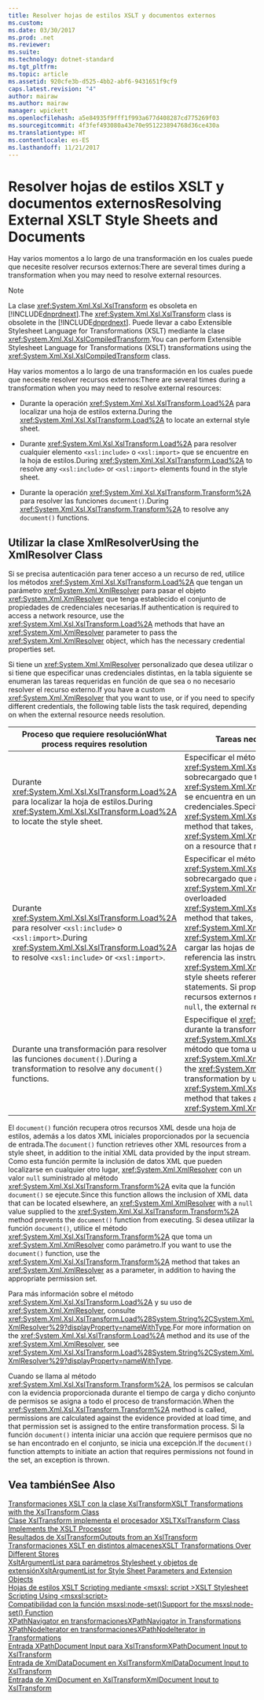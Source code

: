 ```yaml
---
title: Resolver hojas de estilos XSLT y documentos externos
ms.custom: 
ms.date: 03/30/2017
ms.prod: .net
ms.reviewer: 
ms.suite: 
ms.technology: dotnet-standard
ms.tgt_pltfrm: 
ms.topic: article
ms.assetid: 920cfe3b-d525-4bb2-abf6-9431651f9cf9
caps.latest.revision: "4"
author: mairaw
ms.author: mairaw
manager: wpickett
ms.openlocfilehash: a5e84935f9fff1f993a677d408287cd775269f03
ms.sourcegitcommit: 4f3fef493080a43e70e951223894768d36ce430a
ms.translationtype: HT
ms.contentlocale: es-ES
ms.lasthandoff: 11/21/2017
---
```

# <a name="resolving-external-xslt-style-sheets-and-documents"></a><span data-ttu-id="c35ee-102">Resolver hojas de estilos XSLT y documentos externos</span><span class="sxs-lookup"><span data-stu-id="c35ee-102">Resolving External XSLT Style Sheets and Documents</span></span>
<span data-ttu-id="c35ee-103">Hay varios momentos a lo largo de una transformación en los cuales puede que necesite resolver recursos externos:</span><span class="sxs-lookup"><span data-stu-id="c35ee-103">There are several times during a transformation when you may need to resolve external resources.</span></span>  
  
> [!NOTE]
>  <span data-ttu-id="c35ee-104">La clase <xref:System.Xml.Xsl.XslTransform> es obsoleta en [!INCLUDE[dnprdnext](../../../../includes/dnprdnext-md.md)].</span><span class="sxs-lookup"><span data-stu-id="c35ee-104">The <xref:System.Xml.Xsl.XslTransform> class is obsolete in the [!INCLUDE[dnprdnext](../../../../includes/dnprdnext-md.md)].</span></span> <span data-ttu-id="c35ee-105">Puede llevar a cabo Extensible Stylesheet Language for Transformations (XSLT) mediante la clase <xref:System.Xml.Xsl.XslCompiledTransform>.</span><span class="sxs-lookup"><span data-stu-id="c35ee-105">You can perform Extensible Stylesheet Language for Transformations (XSLT) transformations using the <xref:System.Xml.Xsl.XslCompiledTransform> class.</span></span>  
  
 <span data-ttu-id="c35ee-106">Hay varios momentos a lo largo de una transformación en los cuales puede que necesite resolver recursos externos:</span><span class="sxs-lookup"><span data-stu-id="c35ee-106">There are several times during a transformation when you may need to resolve external resources:</span></span>  
  
-   <span data-ttu-id="c35ee-107">Durante la operación <xref:System.Xml.Xsl.XslTransform.Load%2A> para localizar una hoja de estilos externa.</span><span class="sxs-lookup"><span data-stu-id="c35ee-107">During the <xref:System.Xml.Xsl.XslTransform.Load%2A> to locate an external style sheet.</span></span>  
  
-   <span data-ttu-id="c35ee-108">Durante <xref:System.Xml.Xsl.XslTransform.Load%2A> para resolver cualquier elemento `<xsl:include>` o `<xsl:import>` que se encuentre en la hoja de estilos.</span><span class="sxs-lookup"><span data-stu-id="c35ee-108">During <xref:System.Xml.Xsl.XslTransform.Load%2A> to resolve any `<xsl:include>` or `<xsl:import>` elements found in the style sheet.</span></span>  
  
-   <span data-ttu-id="c35ee-109">Durante la operación <xref:System.Xml.Xsl.XslTransform.Transform%2A> para resolver las funciones `document()`.</span><span class="sxs-lookup"><span data-stu-id="c35ee-109">During <xref:System.Xml.Xsl.XslTransform.Transform%2A> to resolve any `document()` functions.</span></span>  
  
## <a name="using-the-xmlresolver-class"></a><span data-ttu-id="c35ee-110">Utilizar la clase XmlResolver</span><span class="sxs-lookup"><span data-stu-id="c35ee-110">Using the XmlResolver Class</span></span>  
 <span data-ttu-id="c35ee-111">Si se precisa autenticación para tener acceso a un recurso de red, utilice los métodos <xref:System.Xml.Xsl.XslTransform.Load%2A> que tengan un parámetro <xref:System.Xml.XmlResolver> para pasar el objeto <xref:System.Xml.XmlResolver> que tenga establecido el conjunto de propiedades de credenciales necesarias.</span><span class="sxs-lookup"><span data-stu-id="c35ee-111">If authentication is required to access a network resource, use the <xref:System.Xml.Xsl.XslTransform.Load%2A> methods that have an <xref:System.Xml.XmlResolver> parameter to pass the <xref:System.Xml.XmlResolver> object, which has the necessary credential properties set.</span></span>  
  
 <span data-ttu-id="c35ee-112">Si tiene un <xref:System.Xml.XmlResolver> personalizado que desea utilizar o si tiene que especificar unas credenciales distintas, en la tabla siguiente se enumeran las tareas requeridas en función de que sea o no necesario resolver el recurso externo.</span><span class="sxs-lookup"><span data-stu-id="c35ee-112">If you have a custom <xref:System.Xml.XmlResolver> that you want to use, or if you need to specify different credentials, the following table lists the task required, depending on when the external resource needs resolution.</span></span>  
  
|<span data-ttu-id="c35ee-113">Proceso que requiere resolución</span><span class="sxs-lookup"><span data-stu-id="c35ee-113">What process requires resolution</span></span>|<span data-ttu-id="c35ee-114">Tareas necesarias</span><span class="sxs-lookup"><span data-stu-id="c35ee-114">Task required</span></span>|  
|--------------------------------------|-------------------|  
|<span data-ttu-id="c35ee-115">Durante <xref:System.Xml.Xsl.XslTransform.Load%2A> para localizar la hoja de estilos.</span><span class="sxs-lookup"><span data-stu-id="c35ee-115">During <xref:System.Xml.Xsl.XslTransform.Load%2A> to locate the style sheet.</span></span>|<span data-ttu-id="c35ee-116">Especificar el método <xref:System.Xml.Xsl.XslTransform.Load%2A> sobrecargado que toma como parámetro un <xref:System.Xml.XmlResolver> si la hoja de estilos se encuentra en un recurso que requiere credenciales.</span><span class="sxs-lookup"><span data-stu-id="c35ee-116">Specify the overloaded <xref:System.Xml.Xsl.XslTransform.Load%2A> method that takes, as a parameter, an <xref:System.Xml.XmlResolver> if the style sheet is on a resource that requires credentials.</span></span>|  
|<span data-ttu-id="c35ee-117">Durante <xref:System.Xml.Xsl.XslTransform.Load%2A> para resolver `<xsl:include>` o `<xsl:import>`.</span><span class="sxs-lookup"><span data-stu-id="c35ee-117">During <xref:System.Xml.Xsl.XslTransform.Load%2A> to resolve `<xsl:include>` or `<xsl:import>`.</span></span>|<span data-ttu-id="c35ee-118">Especificar el método <xref:System.Xml.Xsl.XslTransform.Load%2A> sobrecargado que admite, como parámetro, un <xref:System.Xml.XmlResolver>.</span><span class="sxs-lookup"><span data-stu-id="c35ee-118">Specify the overloaded <xref:System.Xml.Xsl.XslTransform.Load%2A> method that takes, as a parameter, an <xref:System.Xml.XmlResolver>.</span></span> <span data-ttu-id="c35ee-119"><xref:System.Xml.XmlResolver> se utiliza para cargar las hojas de estilos a las que hacen referencia las instrucciones `import` o `include`.</span><span class="sxs-lookup"><span data-stu-id="c35ee-119">The <xref:System.Xml.XmlResolver> is used to load the style sheets referenced by the `import` or `include` statements.</span></span> <span data-ttu-id="c35ee-120">Si proporciona un valor `null`, los recursos externos no se resuelven.</span><span class="sxs-lookup"><span data-stu-id="c35ee-120">If you pass in `null`, the external resources are not resolved.</span></span>|  
|<span data-ttu-id="c35ee-121">Durante una transformación para resolver las funciones `document()`.</span><span class="sxs-lookup"><span data-stu-id="c35ee-121">During a transformation to resolve any `document()` functions.</span></span>|<span data-ttu-id="c35ee-122">Especifique el <xref:System.Xml.XmlResolver> durante la transformación utilizando el <xref:System.Xml.Xsl.XslTransform.Transform%2A> método que toma un <xref:System.Xml.XmlResolver> argumento.</span><span class="sxs-lookup"><span data-stu-id="c35ee-122">Specify the <xref:System.Xml.XmlResolver> during the transformation by using the <xref:System.Xml.Xsl.XslTransform.Transform%2A> method that takes an <xref:System.Xml.XmlResolver> argument.</span></span>|  
  
 <span data-ttu-id="c35ee-123">El `document()` función recupera otros recursos XML desde una hoja de estilos, además a los datos XML iniciales proporcionados por la secuencia de entrada.</span><span class="sxs-lookup"><span data-stu-id="c35ee-123">The `document()` function retrieves other XML resources from a style sheet, in addition to the initial XML data provided by the input stream.</span></span> <span data-ttu-id="c35ee-124">Como esta función permite la inclusión de datos XML que pueden localizarse en cualquier otro lugar, <xref:System.Xml.XmlResolver> con un valor `null` suministrado al método <xref:System.Xml.Xsl.XslTransform.Transform%2A> evita que la función `document()` se ejecute.</span><span class="sxs-lookup"><span data-stu-id="c35ee-124">Since this function allows the inclusion of XML data that can be located elsewhere, an <xref:System.Xml.XmlResolver> with a `null` value supplied to the <xref:System.Xml.Xsl.XslTransform.Transform%2A> method prevents the `document()` function from executing.</span></span> <span data-ttu-id="c35ee-125">Si desea utilizar la función `document()`, utilice el método <xref:System.Xml.Xsl.XslTransform.Transform%2A> que toma un <xref:System.Xml.XmlResolver> como parámetro.</span><span class="sxs-lookup"><span data-stu-id="c35ee-125">If you want to use the `document()` function, use the <xref:System.Xml.Xsl.XslTransform.Transform%2A> method that takes an <xref:System.Xml.XmlResolver> as a parameter, in addition to having the appropriate permission set.</span></span>  
  
 <span data-ttu-id="c35ee-126">Para más información sobre el método <xref:System.Xml.Xsl.XslTransform.Load%2A> y su uso de <xref:System.Xml.XmlResolver>, consulte <xref:System.Xml.Xsl.XslTransform.Load%28System.String%2CSystem.Xml.XmlResolver%29?displayProperty=nameWithType>.</span><span class="sxs-lookup"><span data-stu-id="c35ee-126">For more information on the <xref:System.Xml.Xsl.XslTransform.Load%2A> method and its use of the <xref:System.Xml.XmlResolver>, see <xref:System.Xml.Xsl.XslTransform.Load%28System.String%2CSystem.Xml.XmlResolver%29?displayProperty=nameWithType>.</span></span>  
  
 <span data-ttu-id="c35ee-127">Cuando se llama al método <xref:System.Xml.Xsl.XslTransform.Transform%2A>, los permisos se calculan con la evidencia proporcionada durante el tiempo de carga y dicho conjunto de permisos se asigna a todo el proceso de transformación.</span><span class="sxs-lookup"><span data-stu-id="c35ee-127">When the <xref:System.Xml.Xsl.XslTransform.Transform%2A> method is called, permissions are calculated against the evidence provided at load time, and that permission set is assigned to the entire transformation process.</span></span> <span data-ttu-id="c35ee-128">Si la función `document()` intenta iniciar una acción que requiere permisos que no se han encontrado en el conjunto, se inicia una excepción.</span><span class="sxs-lookup"><span data-stu-id="c35ee-128">If the `document()` function attempts to initiate an action that requires permissions not found in the set, an exception is thrown.</span></span>  
  
## <a name="see-also"></a><span data-ttu-id="c35ee-129">Vea también</span><span class="sxs-lookup"><span data-stu-id="c35ee-129">See Also</span></span>  
 [<span data-ttu-id="c35ee-130">Transformaciones XSLT con la clase XslTransform</span><span class="sxs-lookup"><span data-stu-id="c35ee-130">XSLT Transformations with the XslTransform Class</span></span>](../../../../docs/standard/data/xml/xslt-transformations-with-the-xsltransform-class.md)  
 [<span data-ttu-id="c35ee-131">Clase XslTransform implementa el procesador XSLT</span><span class="sxs-lookup"><span data-stu-id="c35ee-131">XslTransform Class Implements the XSLT Processor</span></span>](../../../../docs/standard/data/xml/xsltransform-class-implements-the-xslt-processor.md)  
 [<span data-ttu-id="c35ee-132">Resultados de XslTransform</span><span class="sxs-lookup"><span data-stu-id="c35ee-132">Outputs from an XslTransform</span></span>](../../../../docs/standard/data/xml/outputs-from-an-xsltransform.md)  
 [<span data-ttu-id="c35ee-133">Transformaciones XSLT en distintos almacenes</span><span class="sxs-lookup"><span data-stu-id="c35ee-133">XSLT Transformations Over Different Stores</span></span>](../../../../docs/standard/data/xml/xslt-transformations-over-different-stores.md)  
 [<span data-ttu-id="c35ee-134">XsltArgumentList para parámetros Stylesheet y objetos de extensión</span><span class="sxs-lookup"><span data-stu-id="c35ee-134">XsltArgumentList for Style Sheet Parameters and Extension Objects</span></span>](../../../../docs/standard/data/xml/xsltargumentlist-for-style-sheet-parameters-and-extension-objects.md)  
 [<span data-ttu-id="c35ee-135">Hojas de estilos XSLT Scripting mediante \<msxsl: script ></span><span class="sxs-lookup"><span data-stu-id="c35ee-135">XSLT Stylesheet Scripting Using \<msxsl:script></span></span>](../../../../docs/standard/data/xml/xslt-stylesheet-scripting-using-msxsl-script.md)  
 [<span data-ttu-id="c35ee-136">Compatibilidad con la función msxsl:node-set()</span><span class="sxs-lookup"><span data-stu-id="c35ee-136">Support for the msxsl:node-set() Function</span></span>](../../../../docs/standard/data/xml/support-for-the-msxsl-node-set-function.md)  
 [<span data-ttu-id="c35ee-137">XPathNavigator en transformaciones</span><span class="sxs-lookup"><span data-stu-id="c35ee-137">XPathNavigator in Transformations</span></span>](../../../../docs/standard/data/xml/xpathnavigator-in-transformations.md)  
 [<span data-ttu-id="c35ee-138">XPathNodeIterator en transformaciones</span><span class="sxs-lookup"><span data-stu-id="c35ee-138">XPathNodeIterator in Transformations</span></span>](../../../../docs/standard/data/xml/xpathnodeiterator-in-transformations.md)  
 [<span data-ttu-id="c35ee-139">Entrada XPathDocument Input para XslTransform</span><span class="sxs-lookup"><span data-stu-id="c35ee-139">XPathDocument Input to XslTransform</span></span>](../../../../docs/standard/data/xml/xpathdocument-input-to-xsltransform.md)  
 [<span data-ttu-id="c35ee-140">Entrada de XmlDataDocument en XslTransform</span><span class="sxs-lookup"><span data-stu-id="c35ee-140">XmlDataDocument Input to XslTransform</span></span>](../../../../docs/standard/data/xml/xmldatadocument-input-to-xsltransform.md)  
 [<span data-ttu-id="c35ee-141">Entrada de XmlDocument en XslTransform</span><span class="sxs-lookup"><span data-stu-id="c35ee-141">XmlDocument Input to XslTransform</span></span>](../../../../docs/standard/data/xml/xmldocument-input-to-xsltransform.md)
